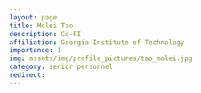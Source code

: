 ```yaml
---
layout: page
title: Molei Tao
description: Co-PI
affiliation: Georgia Institute of Technology
importance: 1
img: assets/img/profile_pictures/tao_molei.jpg
category: senior personnel
redirect: 
---
```

